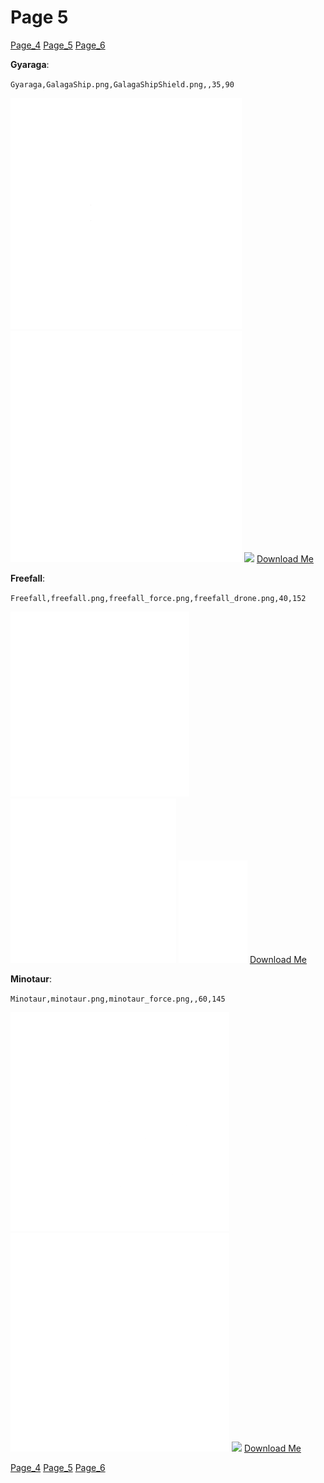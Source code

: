 # Page 5
[Page_4](./Page_4.md)
[Page_5](./Page_5.md)
[Page_6](./Page_6.md)

**Gyaraga**: []()

`Gyaraga,GalagaShip.png,GalagaShipShield.png,,35,90`

![](https://github.com/areon546/NovaDriftCustomSkinRepository/raw/main/custom_skins/GalagaShip.png)
![](https://github.com/areon546/NovaDriftCustomSkinRepository/raw/main/custom_skins/GalagaShipShield.png)
![](https://github.com/areon546/NovaDriftCustomSkinRepository/raw/main/custom_skins/)
[Download Me](https://github.com/areon546/NovaDriftCustomSkinRepository/raw/main/assets/Gyaraga.zip)


**Freefall**: []()

`Freefall,freefall.png,freefall_force.png,freefall_drone.png,40,152`

![](https://github.com/areon546/NovaDriftCustomSkinRepository/raw/main/custom_skins/freefall.png)
![](https://github.com/areon546/NovaDriftCustomSkinRepository/raw/main/custom_skins/freefall_force.png)
![](https://github.com/areon546/NovaDriftCustomSkinRepository/raw/main/custom_skins/freefall_drone.png)
[Download Me](https://github.com/areon546/NovaDriftCustomSkinRepository/raw/main/assets/Freefall.zip)


**Minotaur**: []()

`Minotaur,minotaur.png,minotaur_force.png,,60,145`

![](https://github.com/areon546/NovaDriftCustomSkinRepository/raw/main/custom_skins/minotaur.png)
![](https://github.com/areon546/NovaDriftCustomSkinRepository/raw/main/custom_skins/minotaur_force.png)
![](https://github.com/areon546/NovaDriftCustomSkinRepository/raw/main/custom_skins/)
[Download Me](https://github.com/areon546/NovaDriftCustomSkinRepository/raw/main/assets/Minotaur.zip)

[Page_4](./Page_4.md)
[Page_5](./Page_5.md)
[Page_6](./Page_6.md)
